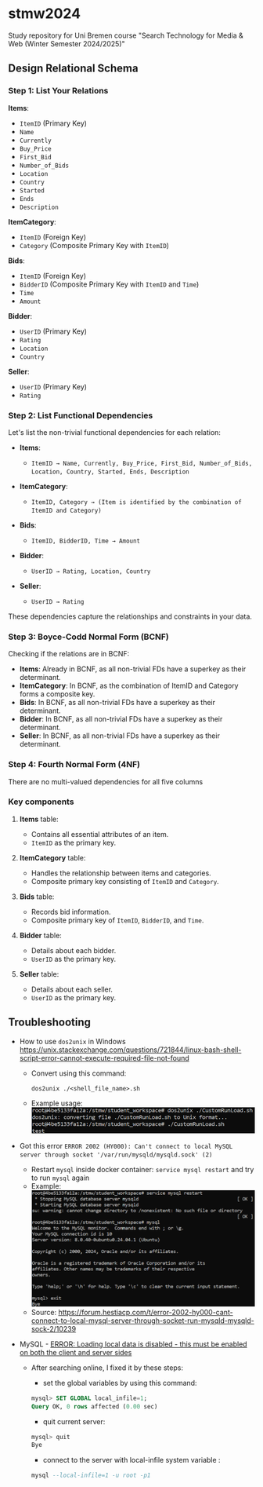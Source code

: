 # stmw2024
Study repository for Uni Bremen course "Search Technology for Media &amp; Web (Winter Semester 2024/2025)"



## Design Relational Schema

### Step 1: List Your Relations
**Items**:
- `ItemID` (Primary Key)
- `Name`
- `Currently`
- `Buy_Price`
- `First_Bid`
- `Number_of_Bids`
- `Location`
- `Country`
- `Started`
- `Ends`
- `Description`

**ItemCategory**:
- `ItemID` (Foreign Key)
- `Category` (Composite Primary Key with `ItemID`)

**Bids**:
- `ItemID` (Foreign Key)
- `BidderID` (Composite Primary Key with `ItemID` and `Time`)
- `Time`
- `Amount`

**Bidder**:
- `UserID` (Primary Key)
- `Rating`
- `Location`
- `Country`

**Seller**:
- `UserID` (Primary Key)
- `Rating`



### Step 2: List Functional Dependencies

Let's list the non-trivial functional dependencies for each relation:

- **Items**:
  - `ItemID → Name, Currently, Buy_Price, First_Bid, Number_of_Bids, Location, Country, Started, Ends, Description`
  
- **ItemCategory**:
  - `ItemID, Category → (Item is identified by the combination of ItemID and Category)`

- **Bids**:
  - `ItemID, BidderID, Time → Amount`
  
- **Bidder**:
  - `UserID → Rating, Location, Country`
  
- **Seller**:
  - `UserID → Rating`
  

These dependencies capture the relationships and constraints in your data.

### Step 3: Boyce-Codd Normal Form (BCNF)
Checking if the relations are in BCNF:

- **Items**: Already in BCNF, as all non-trivial FDs have a superkey as their determinant.
- **ItemCategory**: In BCNF, as the combination of ItemID and Category forms a composite key.
- **Bids**: In BCNF, as all non-trivial FDs have a superkey as their determinant.
- **Bidder**: In BCNF, as all non-trivial FDs have a superkey as their determinant.
- **Seller**: In BCNF, as all non-trivial FDs have a superkey as their determinant.

### Step 4: Fourth Normal Form (4NF)
There are no multi-valued dependencies for all five columns

### Key components

1. **Items** table:
    - Contains all essential attributes of an item.
    - `ItemID` as the primary key.

2. **ItemCategory** table:
    - Handles the relationship between items and categories.
    - Composite primary key consisting of `ItemID` and `Category`.

3. **Bids** table:
    - Records bid information.
    - Composite primary key of `ItemID`, `BidderID`, and `Time`.

4. **Bidder** table:
    - Details about each bidder.
    - `UserID` as the primary key.

5. **Seller** table:
    - Details about each seller.
    - `UserID` as the primary key.



## Troubleshooting

- How to use `dos2unix` in Windows
  https://unix.stackexchange.com/questions/721844/linux-bash-shell-script-error-cannot-execute-required-file-not-found

  - Convert using this command:
    ```shell
    dos2unix ./<shell_file_name>.sh
    ```

  - Example usage:
    ![image-20241219205315931](img/README/image-20241219205315931.png)

- Got this error
  `ERROR 2002 (HY000): Can't connect to local MySQL server through socket '/var/run/mysqld/mysqld.sock' (2)`

  - Restart `mysql` inside docker container:
    `service mysql restart` and try to run `mysql` again
  - Example:
    ![image-20241219232604865](img/README/image-20241219232604865.png)
  - Source: https://forum.hestiacp.com/t/error-2002-hy000-cant-connect-to-local-mysql-server-through-socket-run-mysqld-mysqld-sock-2/10239

- MySQL - [ERROR: Loading local data is disabled - this must be enabled on both the client and server sides](https://stackoverflow.com/questions/59993844/error-loading-local-data-is-disabled-this-must-be-enabled-on-both-the-client)

  - After searching online, I fixed it by these steps:

    - set the global variables by using this command:

    ```sql
    mysql> SET GLOBAL local_infile=1;
    Query OK, 0 rows affected (0.00 sec)
    ```

    - quit current server:

    ```sql
    mysql> quit
    Bye
    ```

    - connect to the server with local-infile system variable :

    ```sql
    mysql --local-infile=1 -u root -p1
    ```

